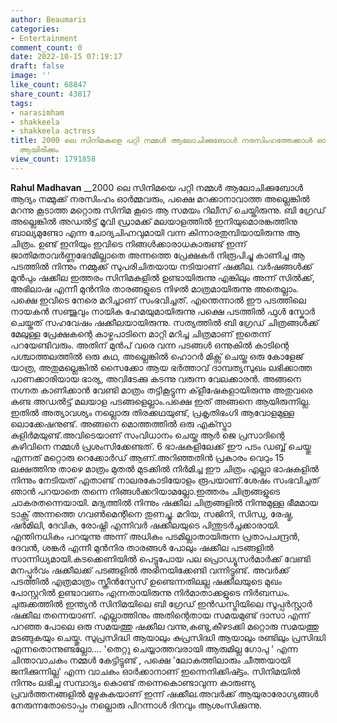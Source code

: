 ```yaml
---
author: Beaumaris
categories:
- Entertainment
comment_count: 0
date: 2022-10-15 07:19:17
draft: false
image: ''
like_count: 68847
share_count: 43817
tags:
- narasimham
- shakkeela
- shakkeela actress
title: 2000 ലെ സിനിമകളെ പറ്റി നമ്മൾ ആലോചിക്കുബോൾ നരസിംഹത്തേക്കാൾ ഓർമവരിക കിന്നാരത്തുമ്പികൾ
  ആയിരിക്കും
view_count: 1791858
---
```


**Rahul Madhavan** __2000 ലെ സിനിമയെ പറ്റി നമ്മൾ ആലോചിക്കുബോൾ ആദ്യം നമ്മുക്ക് നരസിംഹം ഓർമ്മവരും, പക്ഷെ മറക്കാനാവാത്ത അല്ലെങ്കിൽ മറന്നു കൂടാത്ത മറ്റൊരു സിനിമ കൂടെ ആ സമയം റിലീസ് ചെയ്തിരുന്നു. ബി ഗ്രേഡ് അല്ലെങ്കിൽ അഡൽട്ട് മൂവി ഡ്രാമക്ക് മലയാളത്തിൽ ഇനിയുമൊരങ്കത്തിനു ബാല്യമുണ്ടോ എന്ന ചോദ്യചിഹ്നവുമായി വന്ന കിന്നാരതുമ്പിയായിരുന്നു ആ ചിത്രം. ഉണ്ട് ഇനിയും ഇവിടെ നിങ്ങൾക്കാരാധകാരുണ്ട് ഇന്ന് ജാതിമതാവർണ്ണഭേദമില്ലാതെ അന്നത്തെ പ്രേക്ഷകർ നിരൂപിച്ചു കാണിച്ച ആ പടത്തിൽ നിന്നും നമ്മുക്ക് സുപരിചിതയായ നടിയാണ് ഷക്കീല. വർഷങ്ങൾക്ക് മുൻപും ഷക്കീല ഇത്തരം സിനിമകളിൽ ഉണ്ടായിരുന്നു എങ്കിലും അന്ന് സിൽക്ക്, അഭിലാഷ എന്നീ മുൻനിര താരങ്ങളുടെ നിഴൽ മാത്രമായിരുന്നു അതെല്ലാം. പക്ഷെ ഇവിടെ നേരെ മറിച്ചാണ് സംഭവിച്ചത്. എന്തെന്നാൽ ഈ പടത്തിലെ നായകൻ സഞ്ജുവും നായിക ഹേമയുമായിരുന്നു പക്ഷെ പടത്തിൽ ഫുൾ സ്കോർ ചെയ്തത് സഹവേഷം ഷക്കീലയായിരുന്നു. സത്യത്തിൽ ബി ഗ്രേഡ് ചിത്രങ്ങൾക്ക് മേലുള്ള പ്രേക്ഷകന്റെ കാഴ്ചപാടിനെ മാറ്റി മറിച്ച ചിത്രമാണ് ഇതെന്ന് പറയേണ്ടിവരും. അതിന് മുൻപ് വരെ വന്ന പടങ്ങൾ ഒന്നുകിൽ കാടിന്റെ പശ്ചാത്തലത്തിൽ ഒരു കഥ, അല്ലെങ്കിൽ ഹൊറർ മിക്സ്‌ ചെയ്ത ഒരു കോളേജ് യാത്ര, അതുമല്ലെങ്കിൽ സൈക്കോ ആയ ഭർത്താവ് ദാമ്പത്യസുഖം ലഭിക്കാത്ത പാണക്കാരിയായ ഭാര്യ, അവിടേക്കു കടന്നു വരുന്ന വേലക്കാരൻ. അങ്ങനെ നഗ്നത കാണിക്കാൻ വേണ്ടി മാത്രം തട്ടികൂട്ടുന്ന ക്‌ളീഷേകളായിരുന്നു അതുവരെ കണ്ട അഡൽട്ട് മലയാള പടങ്ങളെല്ലാം.പക്ഷെ ഇത് അങ്ങനെ ആയിരുന്നില്ല. ഇതിൽ അത്യാവശ്യം നല്ലൊരു തിരക്കഥയുണ്ട്, പ്രകൃതിഭംഗി ആവോളമുള്ള ലൊക്കേഷനുണ്ട്. അങ്ങനെ മൊത്തത്തിൽ ഒരു എക്സ്ട്രാ കുളിർമയുണ്ട്.അവിടെയാണ് സംവിധാനം ചെയ്ത ആർ ജെ പ്രസാദിന്റെ കഴിവിനെ നമ്മൾ പ്രശംസിക്കേണ്ടത്. 6 ഭാഷകളിലേക്ക് ഈ പടം ഡബ്ബ് ചെയ്തു എന്നത് മറ്റൊരു റെക്കോർഡ് ആണ്.അറിഞ്ഞതിൻ പ്രകാരം വെറും 15 ലക്ഷത്തിനു താഴെ മാത്രം മുതൽ മുടക്കിൽ നിർമിച്ച ഈ ചിത്രം എല്ലാ ഭാഷകളിൽ നിന്നും നേടിയത് ഏതാണ്ട് നാലരകോടിയോളം രൂപയാണ്.ശേഷം സംഭവിച്ചത് ഞാൻ പറയാതെ തന്നെ നിങ്ങൾക്കറിയാമല്ലോ.ഇത്തരം ചിത്രങ്ങളുടെ ചാകരതന്നെയായി. മദ്യത്തിൽ നിന്നും ഷക്കീല ചിത്രങ്ങളിൽ നിന്നുമുള്ള ഭീമമായ ടാക്സ് അന്നത്തെ ഗവൺമെന്റിനെ തുണച്ചു. മറിയ, സജിനി, സിന്ധു, രേഷ്മ, ഷർമിലി, ദേവിക, രോഷ്നി എന്നിവർ ഷക്കീലയുടെ പിന്തുടർച്ചക്കാരായി. എന്തിനധികം പറയുന്നു അന്ന് അധികം പടമില്ലാതായിരുന്ന പ്രതാപചന്ദ്രൻ, ദേവൻ, ശങ്കർ എന്നീ മുൻനിര താരങ്ങൾ പോലും ഷക്കീല പടങ്ങളിൽ സാന്നിധ്യമായി.കടക്കെണിയിൽ പെട്ടുപോയ പല പ്രൊഡ്യൂസർമാർക്ക് വേണ്ടി മനപ്പൂർവം ഷക്കീലക്ക് പടങ്ങളിൽ അഭിനയിക്കേണ്ടി വന്നിട്ടുണ്ട്. അവർക്ക് പടത്തിൽ എത്രമാത്രം സ്ക്രീൻസ്പേസ് ഉണ്ടെന്നതിലല്ല ഷക്കീലയുടെ മുഖം പോസ്റ്ററിൽ ഉണ്ടാവണം എന്നതായിരുന്നു നിർമാതാക്കളുടെ നിർബന്ധം. ചുരുക്കത്തിൽ ഇന്ത്യൻ സിനിമയിലെ ബി ഗ്രേഡ് ഇൻഡസ്ട്രിയിലെ സൂപ്പർസ്റ്റാർ ഷക്കീല തന്നെയാണ്. എല്ലാത്തിനും അതിന്റെതായ സമയമുണ്ട് ദാസാ എന്ന് പറഞ്ഞ പോലെ ഒരു സമയത്തു ഷക്കീല വന്നു,കണ്ടു,കീഴടക്കി മറ്റൊരു സമയത്തു മടങ്ങുകയും ചെയ്തു. സുപ്രസിദ്ധി ആയാലും കുപ്രസിദ്ധി ആയാലും രണ്ടിലും പ്രസിദ്ധി എന്നതൊന്നുണ്ടല്ലോ.... 'തെറ്റു ചെയ്യാത്തവരായി ആരുമില്ല ഗോപു ' എന്ന ചിന്താവാചകം നമ്മൾ കേട്ടിട്ടുണ്ട് , പക്ഷെ 'ലോകത്തിലാരും ചീത്തയായി ജനിക്കുന്നില്ല' എന്ന വാചകം ഓർക്കാനാണ് ഇന്നെനിക്കിഷ്ട്ടം. സിനിമയിൽ നിന്നും ലഭിച്ച സമ്പാദ്യം കൊണ്ട് തന്നെകൊണ്ടാവുന്ന കാരുണ്യ പ്രവർത്തനങ്ങളിൽ മുഴുകുകയാണ് ഇന്ന് ഷക്കീല.അവർക്ക് ആയുരാരോഗ്യങ്ങൾ നേരുന്നതോടൊപ്പം നല്ലൊരു പിറന്നാൾ ദിനവും ആശംസിക്കുന്നു.